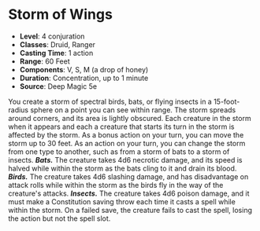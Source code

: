 # Storm of Wings

- **Level**: 4 conjuration
- **Classes**: Druid, Ranger
- **Casting Time**: 1 action
- **Range**: 60 Feet
- **Components**: V, S, M (a drop of honey)
- **Duration**: Concentration, up to 1 minute
- **Source**: Deep Magic 5e

You create a storm of spectral birds, bats, or flying insects in a 15-foot-radius sphere on a point you can see within range. The storm spreads around corners, and its area is lightly obscured. Each creature in the storm when it appears and each a creature that starts its turn in the storm is affected by the storm.
  As a bonus action on your turn, you can move the storm up to 30 feet. As an action on your turn, you can change the storm from one type to another, such as from a storm of bats to a storm of insects.
  ***Bats.*** The creature takes 4d6 necrotic damage, and its speed is halved while within the storm as the bats cling to it and drain its blood.
  ***Birds.*** The creature takes 4d6 slashing damage, and has disadvantage on attack rolls while within the storm as the birds fly in the way of the creature's attacks.
  ***Insects.*** The creature takes 4d6 poison damage, and it must make a Constitution saving throw each time it casts a spell while within the storm. On a failed save, the creature fails to cast the spell, losing the action but not the spell slot.


